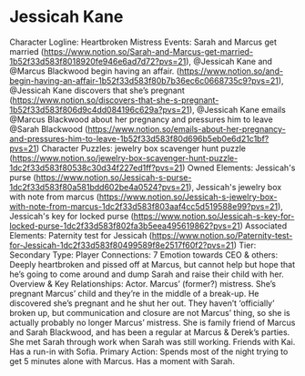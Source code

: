 # Jessicah Kane

Character Logline: Heartbroken Mistress
Events: Sarah and Marcus get married (https://www.notion.so/Sarah-and-Marcus-get-married-1b52f33d583f8018920fe946e6ad7d72?pvs=21), @Jessicah Kane and @Marcus Blackwood begin having an affair. (https://www.notion.so/and-begin-having-an-affair-1b52f33d583f80b7b36ec6c0668735c9?pvs=21), @Jessicah Kane discovers that she’s pregnant (https://www.notion.so/discovers-that-she-s-pregnant-1b52f33d583f806d9c4dd084196c629a?pvs=21), @Jessicah Kane emails @Marcus Blackwood about her pregnancy and pressures him to leave @Sarah Blackwood  (https://www.notion.so/emails-about-her-pregnancy-and-pressures-him-to-leave-1b52f33d583f80d696b5eb0e6d21c1bf?pvs=21)
Character Puzzles: jewelry box scavenger hunt puzzle (https://www.notion.so/jewelry-box-scavenger-hunt-puzzle-1dc2f33d583f80538c30d34f227ed1ff?pvs=21)
Owned Elements: Jessicah's purse (https://www.notion.so/Jessicah-s-purse-1dc2f33d583f80a581bdd602be4a0524?pvs=21), Jessicah's jewelry box with note from marcus (https://www.notion.so/Jessicah-s-jewelry-box-with-note-from-marcus-1dc2f33d583f803aaf4cc5d519588e99?pvs=21), Jessicah's key for locked purse (https://www.notion.so/Jessicah-s-key-for-locked-purse-1dc2f33d583f802fa3b5eea495619862?pvs=21)
Associated Elements: Paternity test for Jessicah (https://www.notion.so/Paternity-test-for-Jessicah-1dc2f33d583f80499589f8e2517f60f2?pvs=21)
Tier: Secondary
Type: Player
Connections: 7
Emotion towards CEO & others: Deeply heartbroken and pissed off at Marcus, but cannot help but hope that he’s going to come around and dump Sarah and raise their child with her. 
Overview & Key Relationships: Actor. Marcus’ (former?) mistress. She’s pregnant Marcus’ child and they’re in the middle of a break-up. He discovered she’s pregnant and he shut her out. They haven’t ‘officially’ broken up, but communication and closure are not Marcus’ thing, so she is actually  probably no longer Marcus’ mistress. She is family friend of Marcus and Sarah Blackwood, and has been a regular at Marcus & Derek’s parties. She met Sarah through work when Sarah was still working. Friends with Kai. Has a run-in with Sofia.
Primary Action: Spends most of the night trying to get 5 minutes alone with Marcus.  Has a moment with Sarah.